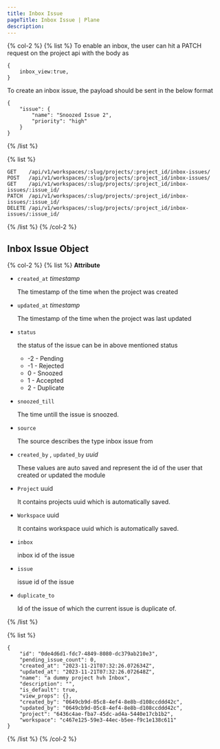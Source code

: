 ```yaml
---
title: Inbox Issue
pageTitle: Inbox Issue | Plane
description:
---
```


{% col-2 %}
{% list %}
To enable an inbox, the user can hit a PATCH request on the project api with the body as

```
{
	inbox_view:true,
}
```

To create an inbox issue, the payload should be sent in the below format

```
{
	"issue": {
		"name": "Snoozed Issue 2",
		"priority": "high"
	}
}
```

{% /list %}

{% list %}

```
GET    /api/v1/workspaces/:slug/projects/:project_id/inbox-issues/
POST   /api/v1/workspaces/:slug/projects/:project_id/inbox-issues/
GET    /api/v1/workspaces/:slug/projects/:project_id/inbox-issues/:issue_id/
PATCH  /api/v1/workspaces/:slug/projects/:project_id/inbox-issues/:issue_id/
DELETE /api/v1/workspaces/:slug/projects/:project_id/inbox-issues/:issue_id/
```

{% /list %}
{% /col-2 %}

## Inbox Issue Object

{% col-2 %}
{% list %}
**Attribute**

- `created_at` _timestamp_

  The timestamp of the time when the project was created

- `updated_at` _timestamp_

  The timestamp of the time when the project was last updated

- `status`

  the status of the issue can be in above mentioned status


  - -2 - Pending
  - -1 - Rejected
  - 0 - Snoozed
  - 1 - Accepted
  - 2 - Duplicate

- `snoozed_till`

  The time untill the issue is snoozed.

- `source`

  The source describes the type inbox issue from

- `created_by` , `updated_by` _uuid_

  These values are auto saved and represent the id of the user that created or updated the module

- `Project` uuid

  It contains projects uuid which is automatically saved.

- `Workspace` uuid

  It contains workspace uuid which is automatically saved.

- `inbox`

  inbox id of the issue

- `issue`

  issue id of the issue

- `duplicate_to`

  Id of the issue of which the current issue is duplicate of.

{% /list %}

{% list %}

```
{
    "id": "0de4d6d1-fdc7-4849-8080-dc379ab210e3",
    "pending_issue_count": 0,
    "created_at": "2023-11-21T07:32:26.072634Z",
    "updated_at": "2023-11-21T07:32:26.072648Z",
    "name": "a dummy project hvh Inbox",
    "description": "",
    "is_default": true,
    "view_props": {},
    "created_by": "0649cb9d-05c8-4ef4-8e8b-d108ccddd42c",
    "updated_by": "0649cb9d-05c8-4ef4-8e8b-d108ccddd42c",
    "project": "6436c4ae-fba7-45dc-ad4a-5440e17cb1b2",
    "workspace": "c467e125-59e3-44ec-b5ee-f9c1e138c611"
}
```

{% /list %}
{% /col-2 %}
